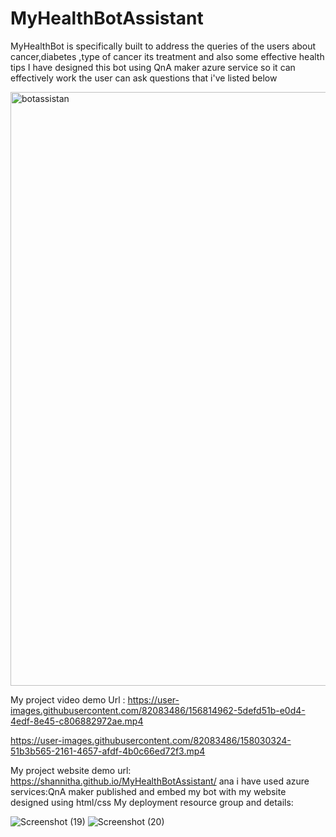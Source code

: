 # MyHealthBotAssistant
MyHealthBot is specifically built to address the queries of the users about cancer,diabetes ,type of cancer its treatment and also some effective health tips 
I have designed this bot using QnA maker azure service so it can effectively work 
the user can ask questions that i've listed below

<img width="950" alt="botassistan" src="https://user-images.githubusercontent.com/82083486/156243357-54246100-be5c-4630-91d4-bf529f083aac.PNG">

My project video demo Url :
https://user-images.githubusercontent.com/82083486/156814962-5defd51b-e0d4-4edf-8e45-c806882972ae.mp4


https://user-images.githubusercontent.com/82083486/158030324-51b3b565-2161-4657-afdf-4b0c66ed72f3.mp4




My project website demo url: https://shannitha.github.io/MyHealthBotAssistant/
ana i have used azure services:QnA maker
published and embed my bot with my website designed using html/css
My deployment resource group and details: 

![Screenshot (19)](https://user-images.githubusercontent.com/82083486/156816464-8e89921f-90ff-4567-b0f0-8187bcfd3c19.png)
![Screenshot (20)](https://user-images.githubusercontent.com/82083486/156816585-3e6e2158-df35-44bf-b47a-0e79d866e5db.png)

